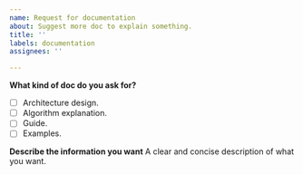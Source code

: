 ```yaml
---
name: Request for documentation
about: Suggest more doc to explain something.
title: ''
labels: documentation
assignees: ''

---
```


**What kind of doc do you ask for?**
- [ ] Architecture design.
- [ ] Algorithm explanation.
- [ ] Guide.
- [ ] Examples.

**Describe the information you want**
A clear and concise description of what you want.
